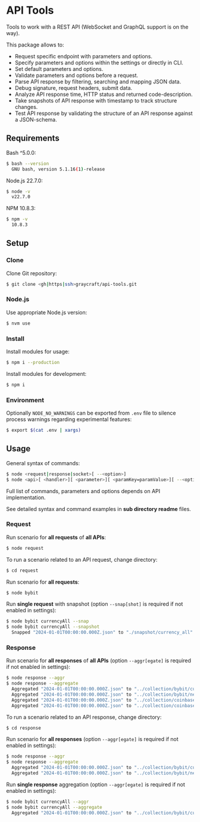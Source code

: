# API Tools

Tools to work with a REST API (WebSocket and GraphQL support is on the way).

This package allows to:

- Request specific endpoint with parameters and options.
- Specify parameters and options within the settings or directly in CLI.
- Set default parameters and options.
- Validate parameters and options before a request.
- Parse API response by filtering, searching and mapping JSON data.
- Debug signature, request headers, submit data.
- Analyze API response time, HTTP status and returned code-description.
- Take snapshots of API response with timestamp to track structure changes.
- Test API response by validating the structure of an API response against a JSON-schema.

## Requirements

Bash ^5.0.0:

```bash
$ bash --version
  GNU bash, version 5.1.16(1)-release
```

Node.js 22.7.0:

```bash
$ node -v
  v22.7.0
```

NPM 10.8.3:

```bash
$ npm -v
  10.8.3
```

## Setup

### Clone

Clone Git repository:

```bash
$ git clone <gh|https|ssh>graycraft/api-tools.git
```

### Node.js

Use appropriate Node.js version:

```bash
$ nvm use
```

### Install

Install modules for usage:

```bash
$ npm i --production
```

Install modules for development:

```bash
$ npm i
```

### Environment

Optionally `NODE_NO_WARNINGS` can be exported from `.env` file to silence process warnings regarding experimental features:

```bash
$ export $(cat .env | xargs)
```

## Usage

General syntax of commands:

```bash
$ node <request|response|socket>[ --<option>]
$ node <api>[ <handler>][ <parameter>][ <paramKey=paramValue>][ --<option>]
```

Full list of commands, parameters and options depends on API implementation.

See detailed syntax and command examples in **sub directory readme** files.

### Request

Run scenario for **all requests** of **all APIs**:

```bash
$ node request
```

To run a scenario related to an API request, change directory:

```bash
$ cd request
```

Run scenario for **all requests**:

```bash
$ node bybit
```

Run **single request** with snapshot (option `--snap[shot]` is required if not enabled in settings):

```bash
$ node bybit currencyAll --snap
$ node bybit currencyAll --snapshot
  Snapped "2024-01-01T00:00:00.000Z.json" to "./snapshot/currency_all".
```

### Response

Run scenario for **all responses** of **all APIs** (option `--aggr[egate]` is required if not enabled in settings):

```bash
$ node response --aggr
$ node response --aggregate
  Aggregated "2024-01-01T00:00:00.000Z.json" to "../collection/bybit/currency_all".
  Aggregated "2024-01-01T00:00:00.000Z.json" to "../collection/bybit/network_all".
  Aggregated "2024-01-01T00:00:00.000Z.json" to "../collection/coinbase/currency_all".
  Aggregated "2024-01-01T00:00:00.000Z.json" to "../collection/coinbase/network_all".
```

To run a scenario related to an API response, change directory:

```bash
$ cd response
```

Run scenario for **all responses** (option `--aggr[egate]` is required if not enabled in settings):

```bash
$ node response --aggr
$ node response --aggregate
  Aggregated "2024-01-01T00:00:00.000Z.json" to "../collection/bybit/currency_all".
  Aggregated "2024-01-01T00:00:00.000Z.json" to "../collection/bybit/network_all".
```

Run **single response** aggregation (option `--aggr[egate]` is required if not enabled in settings):

```bash
$ node bybit currencyAll --aggr
$ node bybit currencyAll --aggregate
  Aggregated "2024-01-01T00:00:00.000Z.json" to "../collection/bybit/currency_all".
```
